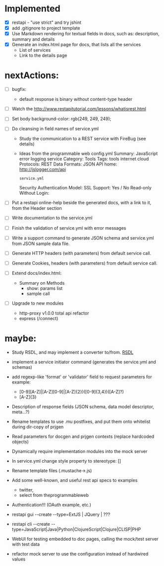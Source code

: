 # Implemented
- [X] restapi - "use strict" and try jshint
- [X] add .gitignore to project template
- [X] Use Markdown rendering for textual fields in docs, such as: description, summary and details
- [X] Generate an index.html page for docs, that lists all the services
  - List of services
  - Link to the details page

# nextActions:
- [ ] bugfix:
    - default response is binary without content-type header

- [ ] Watch the http://www.restapitutorial.com/lessons/whatisrest.html

- [ ] Set body background-color: rgb(249, 249, 249);

- [ ] Do cleansing in field names of service.yml
  - Study the communication to a REST service with FireBug (see details)
  - Ideas from the programmable web
    config.yml
    Summary: JavaScript error logging service
    Category: Tools
    Tags: tools internet cloud 
    Protocols: REST
    Data Formats: JSON
    API home: http://jslogger.com/api

        service.yml

    Security
        Authentication Model:
        SSL Support: Yes / No
        Read-only Without Login:
     
- [ ] Put a restapi online-help beside the generated docs, with a link to it, from the Header section

- [ ] Write documentation to the service.yml
- [ ] Finish the validation of service.yml with error messages
- [ ] Write a support command to generate JSON schema and service.yml from JSON sample data file.
- [ ] Generate HTTP headers (with parameters) from default service call.
- [ ] Generate Cookies, headers (with parameters) from default service call.
- [ ] Extend docs/index.html:
  - Summary on Methods
    - show: params list
    - sample call
- [ ] Upgrade to new modules
    - http-proxy v1.0.0 total api refactor
    - express (/connect)

# maybe:
- Study RSDL, and may implement a converter to/from.
  [RSDL](https://access.redhat.com/site/documentation/en-US/Red_Hat_Enterprise_Virtualization/3.1/html/Developer_Guide/sect-Developer_Guide.entry_Point-RSDL.html)

- implement a service initiator command (generates the service.yml and schemas)
- add regexp-like 'format' or 'validator' field to request parameters
  for example:
    - [0-9][A-Z]|[A-Z][0-9]|[A-Z]{2})([0-9]{3,4})([A-Z]?)
    - [A-Z]{3}
- Description of response fields (JSON schema, data model descriptor, meta...?)
- Rename templates to use .mu postfixes, and put them onto whitelist during dir-copy of prjgen
- Read parameters for docgen and prjgen contexts (replace hardcoded objects)
- Dynamically require implementation modules into the mock server
- In service.yml change style property to stereotype: []
- Rename template files (.mustache->.js)
- Add some well-known, and useful rest api specs to examples
  - twitter,
  - select from theprogrammableweb
- Authentication!!! (OAuth example, etc.)
- restapi gui --create --type=ExtJS | JQuery | ???
- restapi cli --create --type=JavaScript|Java|Python|ClojureScript|Clojure|CLISP|PHP
- WebUI for testing embedded to doc pages, calling the mock/test server with test data
- refactor mock server to use the configuration instead of hardwired values
